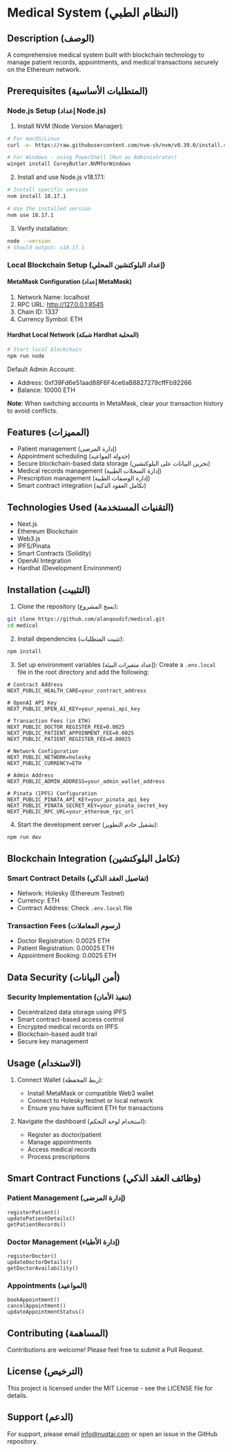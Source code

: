 # Medical System (النظام الطبي)

## Description (الوصف)
A comprehensive medical system built with blockchain technology to manage patient records, appointments, and medical transactions securely on the Ethereum network.

## Prerequisites (المتطلبات الأساسية)

### Node.js Setup (إعداد Node.js)

1. Install NVM (Node Version Manager):
```bash
# For macOS/Linux
curl -o- https://raw.githubusercontent.com/nvm-sh/nvm/v0.39.0/install.sh | bash

# For Windows - using PowerShell (Run as Administrator)
winget install CoreyButler.NVMforWindows
```

2. Install and use Node.js v18.17.1:
```bash
# Install specific version
nvm install 18.17.1

# Use the installed version
nvm use 18.17.1
```

3. Verify installation:
```bash
node --version
# Should output: v18.17.1
```

### Local Blockchain Setup (إعداد البلوكتشين المحلي)

#### MetaMask Configuration (إعداد MetaMask)
1. Network Name: localhost
2. RPC URL: http://127.0.0.1:8545
3. Chain ID: 1337
4. Currency Symbol: ETH

#### Hardhat Local Network (شبكة Hardhat المحلية)
```bash
# Start local blockchain
npm run node
```

Default Admin Account:
- Address: 0xf39Fd6e51aad88F6F4ce6aB8827279cffFb92266
- Balance: 10000 ETH

**Note**: When switching accounts in MetaMask, clear your transaction history to avoid conflicts.

## Features (المميزات)
- Patient management (إدارة المرضى)
- Appointment scheduling (جدولة المواعيد)
- Secure blockchain-based data storage (تخزين البيانات على البلوكتشين)
- Medical records management (إدارة السجلات الطبية)
- Prescription management (إدارة الوصفات الطبية)
- Smart contract integration (تكامل العقود الذكية)

## Technologies Used (التقنيات المستخدمة)
- Next.js
- Ethereum Blockchain
- Web3.js
- IPFS/Pinata
- Smart Contracts (Solidity)
- OpenAI Integration
- Hardhat (Development Environment)

## Installation (التثبيت)

1. Clone the repository (نسخ المشروع):
```bash
git clone https://github.com/alanqoudif/medical.git
cd medical
```

2. Install dependencies (تثبيت المتطلبات):
```bash
npm install
```

3. Set up environment variables (إعداد متغيرات البيئة):
Create a `.env.local` file in the root directory and add the following:
```env
# Contract Address
NEXT_PUBLIC_HEALTH_CARE=your_contract_address

# OpenAI API Key
NEXT_PUBLIC_OPEN_AI_KEY=your_openai_api_key

# Transaction Fees (in ETH)
NEXT_PUBLIC_DOCTOR_REGISTER_FEE=0.0025
NEXT_PUBLIC_PATIENT_APPOINMENT_FEE=0.0025
NEXT_PUBLIC_PATIENT_REGISTER_FEE=0.00025

# Network Configuration
NEXT_PUBLIC_NETWORK=holesky
NEXT_PUBLIC_CURRENCY=ETH

# Admin Address
NEXT_PUBLIC_ADMIN_ADDRESS=your_admin_wallet_address

# Pinata (IPFS) Configuration
NEXT_PUBLIC_PINATA_API_KEY=your_pinata_api_key
NEXT_PUBLIC_PINATA_SECRET_KEY=your_pinata_secret_key
NEXT_PUBLIC_RPC_URL=your_ethereum_rpc_url
```

4. Start the development server (تشغيل خادم التطوير):
```bash
npm run dev
```

## Blockchain Integration (تكامل البلوكتشين)

### Smart Contract Details (تفاصيل العقد الذكي)
- Network: Holesky (Ethereum Testnet)
- Currency: ETH
- Contract Address: Check `.env.local` file

### Transaction Fees (رسوم المعاملات)
- Doctor Registration: 0.0025 ETH
- Patient Registration: 0.00025 ETH
- Appointment Booking: 0.0025 ETH

## Data Security (أمن البيانات)

### Security Implementation (تنفيذ الأمان)
- Decentralized data storage using IPFS
- Smart contract-based access control
- Encrypted medical records on IPFS
- Blockchain-based audit trail
- Secure key management

## Usage (الاستخدام)

1. Connect Wallet (ربط المحفظة):
   - Install MetaMask or compatible Web3 wallet
   - Connect to Holesky testnet or local network
   - Ensure you have sufficient ETH for transactions

2. Navigate the dashboard (استخدام لوحة التحكم):
   - Register as doctor/patient
   - Manage appointments
   - Access medical records
   - Process prescriptions

## Smart Contract Functions (وظائف العقد الذكي)

### Patient Management (إدارة المرضى)
```solidity
registerPatient()
updatePatientDetails()
getPatientRecords()
```

### Doctor Management (إدارة الأطباء)
```solidity
registerDoctor()
updateDoctorDetails()
getDoctorAvailability()
```

### Appointments (المواعيد)
```solidity
bookAppointment()
cancelAppointment()
updateAppointmentStatus()
```

## Contributing (المساهمة)
Contributions are welcome! Please feel free to submit a Pull Request.

## License (الترخيص)
This project is licensed under the MIT License - see the LICENSE file for details.

## Support (الدعم)
For support, please email info@nuqtai.com or open an issue in the GitHub repository.
